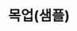 ---
reference_code: 
date: 
draft: 
level_of_description: 
media_type: 
title: 목업(샘플)
description: 
weight: 
modified_at: 
created_at: 
link: 
components: 
  - "items/맥주/테라/IMG_5184.JPG"
tags:
  - tag1
creators:
  - 진로
subjects: 
  - pork
  - beef
sources: 
  - suncrud
venues: 
  - 은평

public_access_status: 
copyright_status: 
---